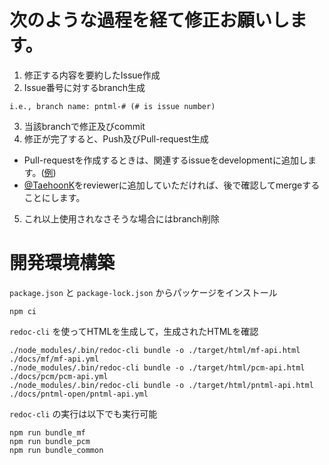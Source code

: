 # 次のような過程を経て修正お願いします。 
 
1. 修正する内容を要約したIssue作成
2. Issue番号に対するbranch生成 
```
i.e., branch name: pntml-# (# is issue number)
```
3. 当該branchで修正及びcommit 
4. 修正が完了すると、Push及びPull-request生成

- Pull-requestを作成するときは、関連するissueをdevelopmentに追加します。([例](https://github.com/dprtairc/pntml/pull/3))
- [@TaehoonK](https://github.com/TaehoonK)をreviewerに追加していただければ、後で確認してmergeすることにします。
 
5. これ以上使用されなさそうな場合にはbranch削除 

# 開発環境構築

`package.json` と `package-lock.json` からパッケージをインストール

```npm ci```

`redoc-cli` を使ってHTMLを生成して，生成されたHTMLを確認
```
./node_modules/.bin/redoc-cli bundle -o ./target/html/mf-api.html ./docs/mf/mf-api.yml
./node_modules/.bin/redoc-cli bundle -o ./target/html/pcm-api.html ./docs/pcm/pcm-api.yml
./node_modules/.bin/redoc-cli bundle -o ./target/html/pntml-api.html ./docs/pntml-open/pntml-api.yml
```

`redoc-cli` の実行は以下でも実行可能
```
npm run bundle_mf
npm run bundle_pcm
npm run bundle_common
```

